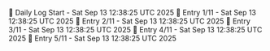 📅 Daily Log Start - Sat Sep 13 12:38:25 UTC 2025
📌 Entry 1/11 - Sat Sep 13 12:38:25 UTC 2025
📌 Entry 2/11 - Sat Sep 13 12:38:25 UTC 2025
📌 Entry 3/11 - Sat Sep 13 12:38:25 UTC 2025
📌 Entry 4/11 - Sat Sep 13 12:38:25 UTC 2025
📌 Entry 5/11 - Sat Sep 13 12:38:25 UTC 2025
